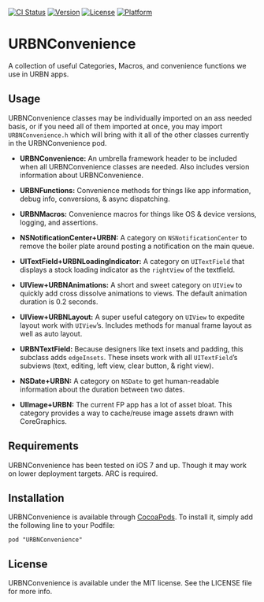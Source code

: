 [![CI Status](http://img.shields.io/travis/urbn/URBNConvenience.svg?style=flat)](https://travis-ci.org/urbn/URBNConvenience)
[![Version](https://img.shields.io/cocoapods/v/URBNConvenience.svg?style=flat)](http://cocoadocs.org/docsets/URBNConvenience)
[![License](https://img.shields.io/cocoapods/l/URBNConvenience.svg?style=flat)](http://cocoadocs.org/docsets/URBNConvenience)
[![Platform](https://img.shields.io/cocoapods/p/URBNConvenience.svg?style=flat)](http://cocoadocs.org/docsets/URBNConvenience)

# URBNConvenience

A collection of useful Categories, Macros, and convenience functions we use in URBN apps.

## Usage

URBNConvenience classes may be individually imported on an ass needed basis, or if you need all of them imported at once, you may import `URBNConvenience.h` which will bring with it all of the other classes currently in the URBNConvenience pod.

* __URBNConvenience:__ An umbrella framework header to be included when all URBNConvenience classes are needed. Also includes version information about URBNConvenience.

* __URBNFunctions:__ Convenience methods for things like app information, debug info, conversions, & async dispatching.

* __URBNMacros:__ Convenience macros for things like OS & device versions, logging, and assertions.

* __NSNotificationCenter+URBN:__ A category on `NSNotificationCenter` to remove the boiler plate around posting a notification on the main queue.

* __UITextField+URBNLoadingIndicator:__ A category on `UITextField` that displays a stock loading indicator as the `rightView` of the textfield.

* __UIView+URBNAnimations:__ A short and sweet category on `UIView` to quickly add cross dissolve animations to views. The default animation duration is 0.2 seconds.

* __UIView+URBNLayout:__ A super useful category on `UIView` to expedite layout work with `UIView`’s. Includes methods for manual frame layout as well as auto layout.

* __URBNTextField:__ Because designers like text insets and padding, this subclass adds `edgeInsets`. These insets work with all `UITextField`’s subviews (text, editing, left view, clear button, & right view).

* __NSDate+URBN:__ A category on `NSDate` to get human-readable information about the duration between two dates.

* __UIImage+URBN:__ The current FP app has a lot of asset bloat. This category provides a way to cache/reuse image assets drawn with CoreGraphics.


## Requirements

URBNConvenience has been tested on iOS 7 and up. Though it may work on lower deployment targets. ARC is required.

## Installation

URBNConvenience is available through [CocoaPods](http://cocoapods.org). To install it, simply add the following line to your Podfile:

```
pod "URBNConvenience"
```

## License

URBNConvenience is available under the MIT license. See the LICENSE file for more info.


